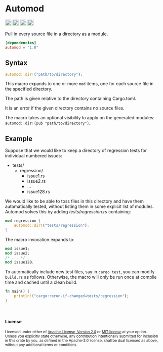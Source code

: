 Automod
=======

[<img alt="github" src="https://img.shields.io/badge/github-dtolnay/automod-8da0cb?style=for-the-badge&labelColor=555555&logo=github" height="20">](https://github.com/dtolnay/automod)
[<img alt="crates.io" src="https://img.shields.io/crates/v/automod.svg?style=for-the-badge&color=fc8d62&logo=rust" height="20">](https://crates.io/crates/automod)
[<img alt="docs.rs" src="https://img.shields.io/badge/docs.rs-automod-66c2a5?style=for-the-badge&labelColor=555555&logo=docs.rs" height="20">](https://docs.rs/automod)
[<img alt="build status" src="https://img.shields.io/github/actions/workflow/status/dtolnay/automod/ci.yml?branch=master&style=for-the-badge" height="20">](https://github.com/dtolnay/automod/actions?query=branch%3Amaster)

Pull in every source file in a directory as a module.

```toml
[dependencies]
automod = "1.0"
```

## Syntax

```rust
automod::dir!("path/to/directory");
```

This macro expands to one or more `mod` items, one for each source file in the
specified directory.

The path is given relative to the directory containing Cargo.toml.

It is an error if the given directory contains no source files.

The macro takes an optional visibility to apply on the generated modules:
`automod::dir!(pub "path/to/directory")`.

## Example

Suppose that we would like to keep a directory of regression tests for
individual numbered issues:

- tests/
  - regression/
    - issue1.rs
    - issue2.rs
    - ...
    - issue128.rs

We would like to be able to toss files in this directory and have them
automatically tested, without listing them in some explicit list of modules.
Automod solves this by adding *tests/regression.rs* containing:

```rust
mod regression {
    automod::dir!("tests/regression");
}
```

The macro invocation expands to:

```rust
mod issue1;
mod issue2;
/* ... */
mod issue128;
```

To automatically include new test files, say in `cargo test`, you can modify
`build.rs` as follows. Otherwise, the macro will only be run once at compile
time and cached until a clean build.

```rust
fn main() {
    println!("cargo:rerun-if-changed=tests/regression");
}
```

<br>

#### License

<sup>
Licensed under either of <a href="LICENSE-APACHE">Apache License, Version
2.0</a> or <a href="LICENSE-MIT">MIT license</a> at your option.
</sup>

<br>

<sub>
Unless you explicitly state otherwise, any contribution intentionally submitted
for inclusion in this crate by you, as defined in the Apache-2.0 license, shall
be dual licensed as above, without any additional terms or conditions.
</sub>
